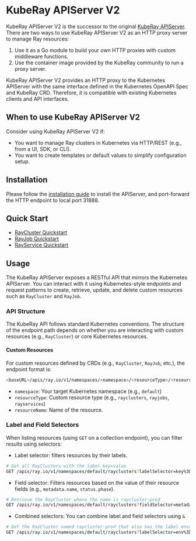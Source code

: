 # KubeRay APIServer V2

KubeRay APIServer V2 is the successor to the original [KubeRay APIServer](../apiserver/README.md).
There are two ways to use KubeRay APIServer V2 as an HTTP proxy server to manage Ray resources:

1. Use it as a Go module to build your own HTTP proxies with custom middleware functions.
2. Use the container image provided by the KubeRay community to run a proxy server.

KubeRay APIServer V2 provides an HTTP proxy to the Kubernetes APIServer with the same
interface defined in the Kubernetes OpenAPI Spec and KubeRay CRD.
Therefore, it is compatible with existing Kubernetes clients and API interfaces.

## When to use KubeRay APIServer V2

Consider using KubeRay APIServer V2 if:

- You want to manage Ray clusters in Kubernetes via HTTP/REST (e.g., from a UI, SDK, or CLI).
- You want to create templates or default values to simplify configuration setup.

## Installation

Please follow the [installation guide](docs/installation.md) to install the APIServer, and
port-forward the HTTP endpoint to local port 31888.

## Quick Start

- [RayCluster Quickstart](./docs/raycluster-quickstart.md)
- [RayJob Quickstart](./docs/rayjob-quickstart.md)
- [RayService Quickstart](./docs/rayservice-quickstart.md)

## Usage

The KubeRay APIServer exposes a RESTful API that mirrors the Kubernetes APIServer. You
can interact with it using Kubernetes-style endpoints and request patterns to create,
retrieve, update, and delete custom resources such as `RayCluster` and `RayJob`.

### API Structure

The KubeRay API follows standard Kubernetes conventions. The structure of the endpoint
path depends on whether you are interacting with custom resources (e.g., `RayCluster`) or
core Kubernetes resources.

#### Custom Resources

For custom resources defined by CRDs (e.g., `RayCluster`, `RayJob`, etc.), the endpoint format is:

```sh
<baseURL>/apis/ray.io/v1/namespaces/<namespace>/<resourceType>/<resourceName>
```

- `namespace`: Your target Kubernetes namespace (e.g., `default`)
- `resourceType`: Custom resource type (e.g., `rayclusters`, `rayjobs`, `rayservices`)
- `resourceName`: Name of the resource.

### Label and Field Selectors

When listing resources (using `GET` on a collection endpoint), you can filter results using selectors:

- Label selector: filters resources by their labels.

```sh
# Get all RayClusters with the label key=value
GET /apis/ray.io/v1/namespaces/default/rayclusters?labelSelector=key%3Dvalue
```

- Field selector: Filters resources based on the value of their resource
fields (e.g., `metadata.name`, `status.phase`).

```sh
# Retrieve the RayCluster where the name is raycluster-prod
GET /apis/ray.io/v1/namespaces/default/rayclusters?fieldSelector=metadata.name%3Draycluster-prod
```

- Combined selectors: You can combine label and field selectors using `&`

```sh
# Get the RayCluster named raycluster-prod that also has the label env=prod.
GET /apis/ray.io/v1/namespaces/default/rayclusters?labelSelector=env%3Dprod&fieldSelector=metadata.name%3Draycluster-prod
```
